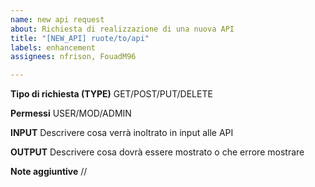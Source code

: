 ```yaml
---
name: new api request
about: Richiesta di realizzazione di una nuova API
title: "[NEW_API] ruote/to/api"
labels: enhancement
assignees: nfrison, FouadM96

---
```


**Tipo di richiesta (TYPE)**
GET/POST/PUT/DELETE

**Permessi**
USER/MOD/ADMIN

**INPUT**
Descrivere cosa verrà inoltrato in input alle API

**OUTPUT**
Descrivere cosa dovrà essere mostrato o che errore mostrare

**Note aggiuntive**
//
